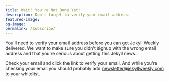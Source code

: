 ```yaml
---
title: Wait! You're Not Done Yet!
description: Don't forget to verify your email address.
featured-image:
og-image:
permalink: /subscribe/
---
```


You'll need to verify your email address before you can get Jekyll Weekly delivered. We want to make sure you didn't signup with the wrong email address and that you're serious about getting this Jekyll news.

Check your email and click the link to verify your email. And while you're checking your email you should probably add newsletter@jekyllweekly.com to your whitelist.
